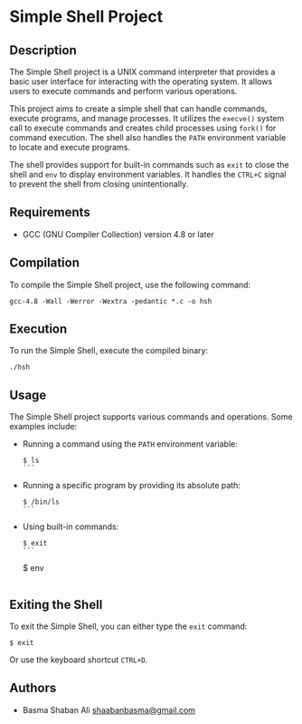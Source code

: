 # Simple Shell Project

## Description

The Simple Shell project is a UNIX command interpreter that provides a basic user interface for interacting with the operating system. It allows users to execute commands and perform various operations.

This project aims to create a simple shell that can handle commands, execute programs, and manage processes. It utilizes the `execve()` system call to execute commands and creates child processes using `fork()` for command execution. The shell also handles the `PATH` environment variable to locate and execute programs.

The shell provides support for built-in commands such as `exit` to close the shell and `env` to display environment variables. It handles the `CTRL+C` signal to prevent the shell from closing unintentionally.

## Requirements

- GCC (GNU Compiler Collection) version 4.8 or later

## Compilation

To compile the Simple Shell project, use the following command:

```
gcc-4.8 -Wall -Werror -Wextra -pedantic *.c -o hsh
```

## Execution

To run the Simple Shell, execute the compiled binary:

```
./hsh
```

## Usage

The Simple Shell project supports various commands and operations. Some examples include:

- Running a command using the `PATH` environment variable:

  ````
  $ ls
  ```

- Running a specific program by providing its absolute path:

  ````
  $ /bin/ls
  ```

- Using built-in commands:

  ````
  $ exit
  ```

  ````
  $ env
  ```

## Exiting the Shell

To exit the Simple Shell, you can either type the `exit` command:

```
$ exit
```

Or use the keyboard shortcut `CTRL+D`.

## Authors

- Basma Shaban Ali <shaabanbasma@gmail.com>
